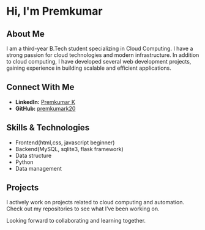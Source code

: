 # Hi, I'm Premkumar

## About Me  
I am a third-year B.Tech student specializing in Cloud Computing. I have a strong passion for cloud technologies and modern infrastructure. In addition to cloud computing, I have developed several web development projects, gaining experience in building scalable and efficient applications.  

## Connect With Me  
- **LinkedIn:** [Premkumar K](https://www.linkedin.com/in/premkumar-k-506922299)  
- **GitHub:** [premkumark20](https://github.com/premkumark20)  

## Skills & Technologies  
- Frontend(html,css, javascript beginner)
- Backend(MySQL, sqlite3, flask framework)
- Data structure
- Python
- Data management

## Projects  
I actively work on projects related to cloud computing and automation. Check out my repositories to see what I’ve been working on.  

Looking forward to collaborating and learning together.
